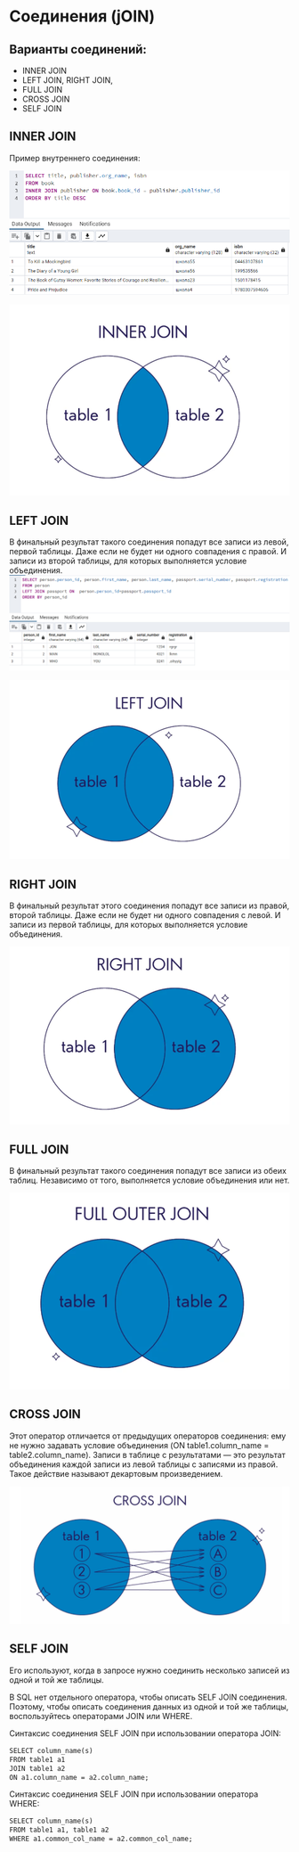 # Соединения (jOIN)
## Варианты соединений:

 * INNER JOIN
 * LEFT JOIN, RIGHT JOIN,
 * FULL JOIN
 * CROSS JOIN
 * SELF JOIN

## INNER JOIN

Пример внутреннего соединения:

![](img/innerJoin.png)

![](img/innerJoin2.png)

## LEFT JOIN

В финальный результат такого соединения попадут все записи из левой, первой таблицы. Даже если не будет ни одного совпадения с правой. И записи из второй таблицы, для которых выполняется условие объединения.
![](img/leftJoin.png)

![](img/leftJoin2.png)

## RIGHT JOIN

В финальный результат этого соединения попадут все записи из правой, второй таблицы. Даже если не будет ни одного совпадения с левой. И записи из первой таблицы, для которых выполняется условие объединения.

![](img/rightJoin2.png)

## FULL JOIN 

В финальный результат такого соединения попадут все записи из обеих таблиц. Независимо от того, выполняется условие объединения или нет.

![](img/fullJoin2.png)

## CROSS JOIN

Этот оператор отличается от предыдущих операторов соединения: ему не нужно задавать условие объединения (ON table1.column_name = table2.column_name). Записи в таблице с результатами — это результат объединения каждой записи из левой таблицы с записями из правой. Такое действие называют декартовым произведением.

![](img/crossJoin2.png)

## SELF JOIN

Его используют, когда в запросе нужно соединить несколько записей из одной и той же таблицы.

В SQL нет отдельного оператора, чтобы описать SELF JOIN соединения. Поэтому, чтобы описать соединения данных из одной и той же таблицы, воспользуйтесь операторами JOIN или WHERE.

Синтаксис соединения SELF JOIN при использовании оператора JOIN:

```
SELECT column_name(s)
FROM table1 a1
JOIN table1 a2
ON a1.column_name = a2.column_name;
```

Синтаксис соединения SELF JOIN при использовании оператора WHERE:
```
SELECT column_name(s)
FROM table1 a1, table1 a2
WHERE a1.common_col_name = a2.common_col_name;

```
